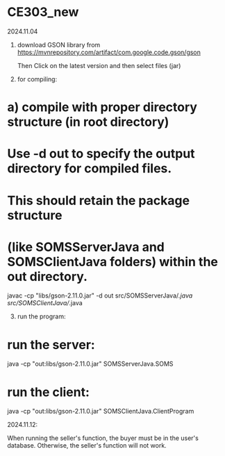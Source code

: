# CE303_new

2024.11.04

1. download GSON library from
   https://mvnrepository.com/artifact/com.google.code.gson/gson
   
   Then Click on the latest version and then select files (jar)

2. for compiling:

# a) compile with proper directory structure (in root directory)
# Use -d out to specify the output directory for compiled files. 
# This should retain the package structure
# (like SOMSServerJava and SOMSClientJava folders) within the out directory.
   
   javac -cp "libs/gson-2.11.0.jar" -d out src/SOMSServerJava/*.java src/SOMSClientJava/*.java
   
3. run the program:
   
# run the server:
   java -cp "out:libs/gson-2.11.0.jar" SOMSServerJava.SOMS

# run the client:
   java -cp "out:libs/gson-2.11.0.jar" SOMSClientJava.ClientProgram
   
2024.11.12:

When running the seller's function, the buyer must be in the user's database. Otherwise, the seller's function will not work.